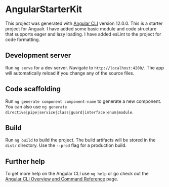 # AngularStarterKit

This project was generated with [Angular CLI](https://github.com/angular/angular-cli) version 12.0.0.
This is a starter project for Angualr. I have added some basic module and code structure that supports eager and lazy loading. I have added esLint to the project for code formatting.

## Development server

Run `ng serve` for a dev server. Navigate to `http://localhost:4200/`. The app will automatically reload if you change any of the source files.

## Code scaffolding

Run `ng generate component component-name` to generate a new component. You can also use `ng generate directive|pipe|service|class|guard|interface|enum|module`.

## Build

Run `ng build` to build the project. The build artifacts will be stored in the `dist/` directory. Use the `--prod` flag for a production build.

## Further help

To get more help on the Angular CLI use `ng help` or go check out the [Angular CLI Overview and Command Reference](https://angular.io/cli) page.
